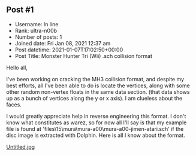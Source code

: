 ## Post #1
- Username: In line
- Rank: ultra-n00b
- Number of posts: 1
- Joined date: Fri Jan 08, 2021 12:37 am
- Post datetime: 2021-01-07T17:02:50+00:00
- Post Title: Monster Hunter Tri (Wii) .sch collision format

Hello all,

I've been working on cracking the MH3 collision format, and despite my best efforts, all I've been able to do is locate the vertices, along with some other random non-vertex floats in the same data section. (that data shows up as a bunch of vertices along the y or x axis). I am clueless about the faces.

I would greatly appreciate help in reverse engineering this format. I don't know what constitutes as warez, so for now all I'll say is that my example file is found at 'files\15\mura\mura-a00\mura-a00-jimen-atari.sch' if the disc image is extracted with Dolphin. Here is all I know about the format.


[Untitled.jpg](https://xentaxbackup.github.io/file/19283_Untitled.jpg)
